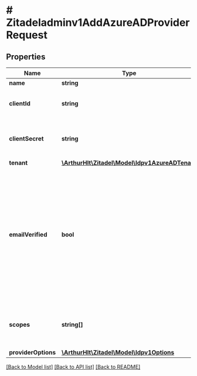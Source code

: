 # # Zitadeladminv1AddAzureADProviderRequest

## Properties

Name | Type | Description | Notes
------------ | ------------- | ------------- | -------------
**name** | **string** |  | [optional]
**clientId** | **string** | client id generated by the Azure AD | [optional]
**clientSecret** | **string** | client secret generated by the Azure AD | [optional]
**tenant** | [**\ArthurHlt\Zitadel\Model\Idpv1AzureADTenant**](Idpv1AzureADTenant.md) |  | [optional]
**emailVerified** | **bool** | Azure AD doesn&#39;t send if the email has been verified. Enable this if the user email should always be added verified in ZITADEL (no verification emails will be sent) | [optional]
**scopes** | **string[]** | the scopes requested by ZITADEL during the request to Azure AD | [optional]
**providerOptions** | [**\ArthurHlt\Zitadel\Model\Idpv1Options**](Idpv1Options.md) |  | [optional]

[[Back to Model list]](../../README.md#models) [[Back to API list]](../../README.md#endpoints) [[Back to README]](../../README.md)
